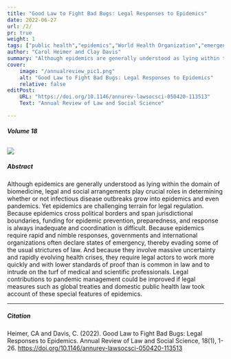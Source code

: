 ```yaml
---
title: "Good Law to Fight Bad Bugs: Legal Responses to Epidemics" 
date: 2022-06-27
url: /2/
pr: true
weight: 1
tags: ["public health","epidemics","World Health Organization","emergency powers","COVID-19","coronavirus disease 2019","International Health Regulations"]
author: "Carol Heimer and Clay Davis"
summary: "Although epidemics are generally understood as lying within the domain of biomedicine, legal and social arrangements play crucial roles in determining whether or not infectious disease outbreaks grow into epidemics and even pandemics. Yet epidemics are challenging terrain for legal regulation. ..." 
cover:
    image: "/annualreview_pic1.png"
    alt: "Good Law to Fight Bad Bugs: Legal Responses to Epidemics"
    relative: false
editPost:
    URL: "https://doi.org/10.1146/annurev-lawsocsci-050420-113513"
    Text: "Annual Review of Law and Social Science"

---
```

##### Volume 18

![](/annualreview_pic1.png)
---

##### Abstract

Although epidemics are generally understood as lying within the domain of biomedicine, legal and social arrangements play crucial roles in determining whether or not infectious disease outbreaks grow into epidemics and even pandemics. Yet epidemics are challenging terrain for legal regulation. Because epidemics cross political borders and span jurisdictional boundaries, funding for epidemic prevention, preparedness, and response is always inadequate and coordination is difficult. Because epidemics require rapid and nimble responses, governments and international organizations often declare states of emergency, thereby evading some of the usual strictures of law. And because they involve massive uncertainty and rapidly evolving health crises, they require legal actors to work more quickly and with lower standards of proof than is common in law and to intrude on the turf of medical and scientific professionals. Legal contributions to pandemic management could be improved if legal measures such as global treaties and domestic public health law took account of these special features of epidemics.

---

##### Citation

Heimer, CA and Davis, C. (2022). Good Law to Fight Bad Bugs: Legal Responses to Epidemics. Annual Review of Law and Social Science, 18(1), 1-26. https://doi.org/10.1146/annurev-lawsocsci-050420-113513
